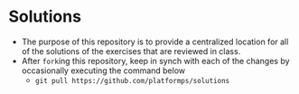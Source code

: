 # Solutions
* The purpose of this repository is to provide a centralized location for all of the solutions of the exercises that are reviewed in class.
* After `fork`ing this repository, keep in synch with each of the changes by occasionally executing the command below
  * `git pull https://github.com/platformps/solutions`
